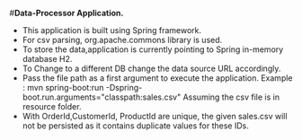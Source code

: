 #**Data-Processor Application.**
* This application is built using Spring framework.
* For csv parsing, org.apache.commons library is used.
* To store the data,application is currently pointing to Spring in-memory database H2.
* To Change to a different DB change the data source URL accordingly.
* Pass the file path as a first argument to execute the application.
    Example : mvn spring-boot:run -Dspring-boot.run.arguments="classpath:sales.csv" 
    Assuming the csv file is in resource folder.
* With OrderId,CustomerId, ProductId are unique, the given sales.csv will not be persisted as it contains duplicate values for these IDs.
